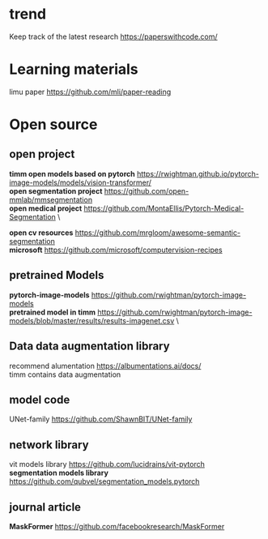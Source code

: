 

# trend
Keep track of the latest research https://paperswithcode.com/

# Learning materials
limu paper https://github.com/mli/paper-reading

# Open source
## open project
**timm open models based on pytorch** https://rwightman.github.io/pytorch-image-models/models/vision-transformer/ \
**open segmentation project** https://github.com/open-mmlab/mmsegmentation  \
**open medical project** https://github.com/MontaEllis/Pytorch-Medical-Segmentation \

**open cv resources** https://github.com/mrgloom/awesome-semantic-segmentation \
**microsoft** https://github.com/microsoft/computervision-recipes 

## pretrained Models
**pytorch-image-models** https://github.com/rwightman/pytorch-image-models \
**pretrained model in timm** https://github.com/rwightman/pytorch-image-models/blob/master/results/results-imagenet.csv \


## Data data augmentation library
recommend alumentation https://albumentations.ai/docs/ \
timm contains data augmentation

## model code
UNet-family https://github.com/ShawnBIT/UNet-family

## network library
vit models library https://github.com/lucidrains/vit-pytorch \
**segmentation models library**  https://github.com/qubvel/segmentation_models.pytorch


## journal article
**MaskFormer** https://github.com/facebookresearch/MaskFormer
